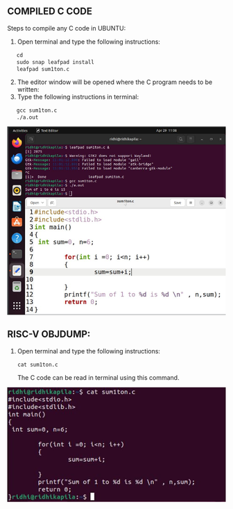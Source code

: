 ## COMPILED C CODE 
Steps to compile any C code in UBUNTU:
1. Open terminal and type the following instructions:

```
   cd
   sudo snap leafpad install
   leafpad sum1ton.c
```

2. The editor window will be opened where the C program needs to be written:
3. Type the following instructions in terminal:
   
```
   gcc sum1ton.c
   ./a.out
```

<img src = "https://github.com/ridhikapila27/vsdsquadron-mini-internship/blob/main/TASK3/c_program.JPG?raw=true" />


## RISC-V OBJDUMP:

1. Open terminal and type the following instructions:

   ```
   cat sum1ton.c
   ```
   The C code can be read in terminal using this command.
<img src = "https://github.com/ridhikapila27/vsdsquadron-mini-internship/blob/main/TASK3/cat.JPG?raw=true" />
